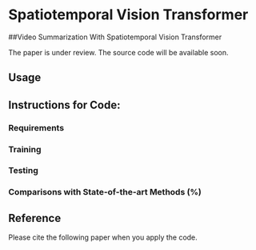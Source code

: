 # Spatiotemporal Vision Transformer

##Video Summarization With Spatiotemporal Vision Transformer

The paper is under review.
The source code will be available soon. 



## Usage

  

## Instructions for Code:
### Requirements

### Training

### Testing

### Comparisons with State-of-the-art Methods (%)






## Reference 

Please cite the following paper when you apply the code. 


